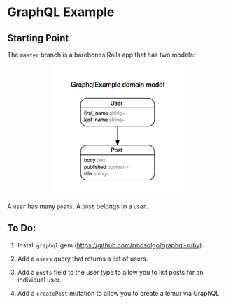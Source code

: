 # GraphQL Example

## Starting Point

The `master` branch is a barebones Rails app that has two models:

<p align="center">
  <img src="erd.png" width="300">
</p>

A `user` has many `posts`.
A `post` belongs to a `user`.

## To Do:

1. Install `graphql` gem (https://github.com/rmosolgo/graphql-ruby)

1. Add a `users` query that returns a list of users.

1. Add a `posts` field to the user type to allow you to list posts for an individual user.

1. Add a `createPost` mutation to allow you to create a lemur via GraphQL

